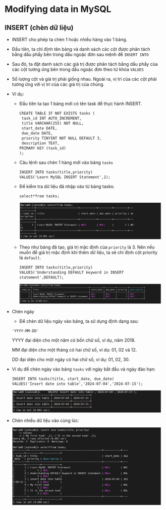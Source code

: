 # Modifying data in MySQL

## INSERT (chèn dữ liệu)

 - INSERT cho phép ta chèn 1 hoặc nhiều hàng vào 1 bảng.

 - Đầu tiên, ta chỉ định tên bảng và danh sách các cột được phân tách bằng dấu phẩy bên trong dấu ngoặc đơn sau mệnh đề `INSERT INTO`

 - Sau đó, ta đặt danh sách các giá trị được phân tách bằng dấu phẩy của các cột tương ứng bên trong dấu ngoặc đơn theo từ khóa `VALUES`

 - Số lượng cột và giá trị phải giống nhau. Ngoài ra, vị trí của các cột phải tương ứng với vị trí của các giá trị của chúng.
  
 - Ví dụ: 

   + Đầu tiên ta tạo 1 bảng mới có tên task để thực hành INSERT. 

     ```
     CREATE TABLE IF NOT EXISTS tasks (
      task_id INT AUTO_INCREMENT,
      title VARCHAR(255) NOT NULL,
      start_date DATE,
      due_date DATE,
      priority TINYINT NOT NULL DEFAULT 3,
      description TEXT,
     PRIMARY KEY (task_id)
     );
     ```
   + Câu lệnh sau chèn 1 hàng mới vào bảng `tasks`

     ```
     INSERT INTO tasks(title,priority)
     VALUES('Learn MySQL INSERT Statement',1);
     ```
   + Để kiểm tra dữ liệu đã nhập vào từ bảng tasks:

     ```
     select*from tasks;
     ```

     ![](../Images/My_SQL(117).png)

   + Theo như bảng đã tạo, giá trị mặc định của `priority` là 3. Nên nếu muốn để giá trị mặc định khi thêm dữ liệu, ta sẽ chỉ định cột priority là `default`.

     ```
     INSERT INTO tasks(title,priority)
     VALUES('Understanding DEFAULT keyword in INSERT statement',DEFAULT);
     ```          
      ![alt text](../Images/My_SQL(118).png)

 - Chèn ngày

   + Để chèn dữ liệu ngày vào bảng, ta sử dụng định dạng sau:

    ```
    'YYYY-MM-DD'
    ```

    YYYY đại diện cho một năm có bốn chữ số, ví dụ, năm 2018.

    MM đại diện cho một tháng có hai chữ số, ví dụ: 01, 02 và 12.

    DD đại diện cho một ngày có hai chữ số, ví dụ: 01, 02, 30.  

  + Ví dụ để chèn ngày vào bảng `tasks` với ngày bắt đầu và ngày đáo hạn:

    ```
    INSERT INTO tasks(title, start_date, due_date)
    VALUES('Insert date into table','2024-07-04','2024-07-15');
    ``` 
     ![alt text](../Images/My_SQL(119).png)    

 - Chèn nhiều dữ liệu vào cùng lúc:

    ![alt text](../Images/My_SQL(120).png) 
    